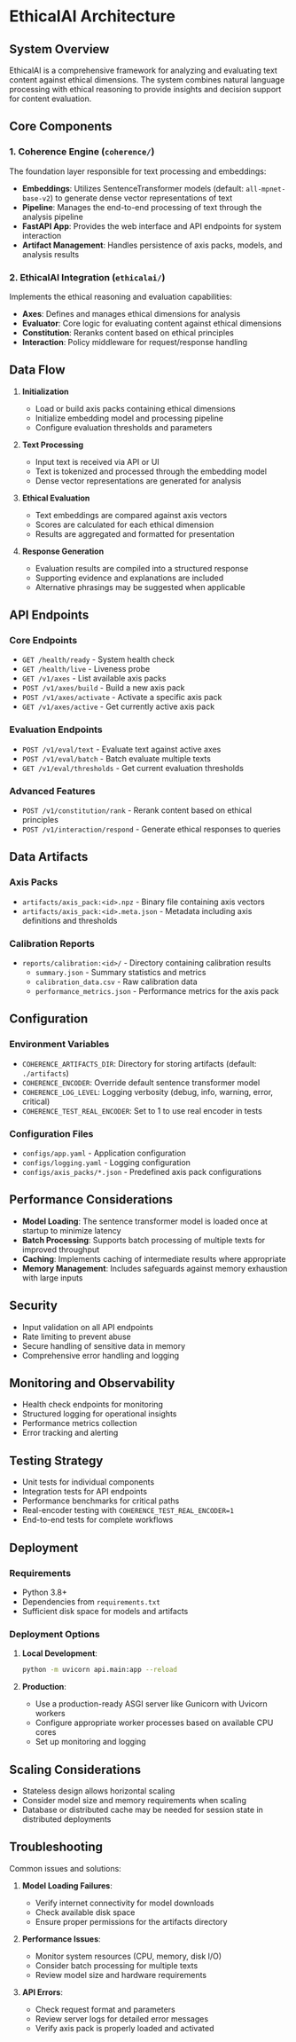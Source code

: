 # EthicalAI Architecture

## System Overview

EthicalAI is a comprehensive framework for analyzing and evaluating text content against ethical dimensions. The system combines natural language processing with ethical reasoning to provide insights and decision support for content evaluation.

## Core Components

### 1. Coherence Engine (`coherence/`)
The foundation layer responsible for text processing and embeddings:

- **Embeddings**: Utilizes SentenceTransformer models (default: `all-mpnet-base-v2`) to generate dense vector representations of text
- **Pipeline**: Manages the end-to-end processing of text through the analysis pipeline
- **FastAPI App**: Provides the web interface and API endpoints for system interaction
- **Artifact Management**: Handles persistence of axis packs, models, and analysis results

### 2. EthicalAI Integration (`ethicalai/`)
Implements the ethical reasoning and evaluation capabilities:

- **Axes**: Defines and manages ethical dimensions for analysis
- **Evaluator**: Core logic for evaluating content against ethical dimensions
- **Constitution**: Reranks content based on ethical principles
- **Interaction**: Policy middleware for request/response handling

## Data Flow

1. **Initialization**
   - Load or build axis packs containing ethical dimensions
   - Initialize embedding model and processing pipeline
   - Configure evaluation thresholds and parameters

2. **Text Processing**
   - Input text is received via API or UI
   - Text is tokenized and processed through the embedding model
   - Dense vector representations are generated for analysis

3. **Ethical Evaluation**
   - Text embeddings are compared against axis vectors
   - Scores are calculated for each ethical dimension
   - Results are aggregated and formatted for presentation

4. **Response Generation**
   - Evaluation results are compiled into a structured response
   - Supporting evidence and explanations are included
   - Alternative phrasings may be suggested when applicable

## API Endpoints

### Core Endpoints
- `GET /health/ready` - System health check
- `GET /health/live` - Liveness probe
- `GET /v1/axes` - List available axis packs
- `POST /v1/axes/build` - Build a new axis pack
- `POST /v1/axes/activate` - Activate a specific axis pack
- `GET /v1/axes/active` - Get currently active axis pack

### Evaluation Endpoints
- `POST /v1/eval/text` - Evaluate text against active axes
- `POST /v1/eval/batch` - Batch evaluate multiple texts
- `GET /v1/eval/thresholds` - Get current evaluation thresholds

### Advanced Features
- `POST /v1/constitution/rank` - Rerank content based on ethical principles
- `POST /v1/interaction/respond` - Generate ethical responses to queries

## Data Artifacts

### Axis Packs
- `artifacts/axis_pack:<id>.npz` - Binary file containing axis vectors
- `artifacts/axis_pack:<id>.meta.json` - Metadata including axis definitions and thresholds

### Calibration Reports
- `reports/calibration:<id>/` - Directory containing calibration results
  - `summary.json` - Summary statistics and metrics
  - `calibration_data.csv` - Raw calibration data
  - `performance_metrics.json` - Performance metrics for the axis pack

## Configuration

### Environment Variables
- `COHERENCE_ARTIFACTS_DIR`: Directory for storing artifacts (default: `./artifacts`)
- `COHERENCE_ENCODER`: Override default sentence transformer model
- `COHERENCE_LOG_LEVEL`: Logging verbosity (debug, info, warning, error, critical)
- `COHERENCE_TEST_REAL_ENCODER`: Set to 1 to use real encoder in tests

### Configuration Files
- `configs/app.yaml` - Application configuration
- `configs/logging.yaml` - Logging configuration
- `configs/axis_packs/*.json` - Predefined axis pack configurations

## Performance Considerations

- **Model Loading**: The sentence transformer model is loaded once at startup to minimize latency
- **Batch Processing**: Supports batch processing of multiple texts for improved throughput
- **Caching**: Implements caching of intermediate results where appropriate
- **Memory Management**: Includes safeguards against memory exhaustion with large inputs

## Security

- Input validation on all API endpoints
- Rate limiting to prevent abuse
- Secure handling of sensitive data in memory
- Comprehensive error handling and logging

## Monitoring and Observability

- Health check endpoints for monitoring
- Structured logging for operational insights
- Performance metrics collection
- Error tracking and alerting

## Testing Strategy

- Unit tests for individual components
- Integration tests for API endpoints
- Performance benchmarks for critical paths
- Real-encoder testing with `COHERENCE_TEST_REAL_ENCODER=1`
- End-to-end tests for complete workflows

## Deployment

### Requirements
- Python 3.8+
- Dependencies from `requirements.txt`
- Sufficient disk space for models and artifacts

### Deployment Options
1. **Local Development**:
   ```bash
   python -m uvicorn api.main:app --reload
   ```

2. **Production**:
   - Use a production-ready ASGI server like Gunicorn with Uvicorn workers
   - Configure appropriate worker processes based on available CPU cores
   - Set up monitoring and logging

## Scaling Considerations

- Stateless design allows horizontal scaling
- Consider model size and memory requirements when scaling
- Database or distributed cache may be needed for session state in distributed deployments

## Troubleshooting

Common issues and solutions:

1. **Model Loading Failures**:
   - Verify internet connectivity for model downloads
   - Check available disk space
   - Ensure proper permissions for the artifacts directory

2. **Performance Issues**:
   - Monitor system resources (CPU, memory, disk I/O)
   - Consider batch processing for multiple texts
   - Review model size and hardware requirements

3. **API Errors**:
   - Check request format and parameters
   - Review server logs for detailed error messages
   - Verify axis pack is properly loaded and activated
